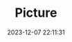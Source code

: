 ---
weight: 1
images:
- /images/edited/62.jpeg
title: Picture
date: 2023-12-07 22:11:31
tags: [luminarneo,work,ilce7m3]
---